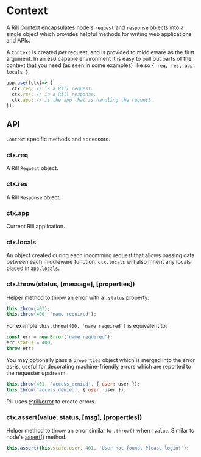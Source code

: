 # Context

  A Rill Context encapsulates node's `request` and `response` objects
  into a single object which provides helpful methods for writing
  web applications and APIs.

  A `Context` is created _per_ request, and is provided to middleware
  as the first argument. In an es6 capable environment it is easy to pull
  out parts of the context that you need (as seen in some examples) like so
  `{ req, res, app, locals }`.

```js
app.use((ctx)=> {
  ctx.req; // is a Rill request.
  ctx.res; // is a Rill response.
  ctx.app; // is the app that is handling the request.
});
```

## API

  `Context` specific methods and accessors.

### ctx.req

  A Rill `Request` object.

### ctx.res

  A Rill `Response` object.

### ctx.app

  Current Rill application.

### ctx.locals

  An object created during each incomming request that allows passing data between each middleware function. `ctx.locals` will also inherit any locals placed in `app.locals`.

### ctx.throw(status, [message], [properties])

  Helper method to throw an error with a `.status` property.

```js
this.throw(403);
this.throw(400, 'name required');
```

  For example `this.throw(400, 'name required')` is equivalent to:

```js
const err = new Error('name required');
err.status = 400;
throw err;
```

  You may optionally pass a `properties` object which is merged into the error as-is, useful for decorating machine-friendly errors which are reported to the requester upstream.

```js
this.throw(401, 'access_denied', { user: user });
this.throw('access_denied', { user: user });
```

Rill uses [@rill/error](https://github.com/rill-js/error) to create errors.

### ctx.assert(value, status, [msg], [properties])

  Helper method to throw an error similar to `.throw()`
  when `!value`. Similar to node's [assert()](http://nodejs.org/api/assert.html)
  method.

```js
this.assert(this.state.user, 401, 'User not found. Please login!');
```
